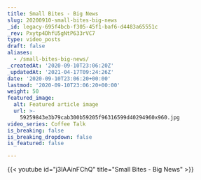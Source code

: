 ```yaml
---
title: Small Bites - Big News
slug: 20200910-small-bites-big-news
_id: legacy-695f4bcb-f305-45f1-baf6-d4483a65551c
_rev: Pxytp4DhfU5gNtP633rVC7
type: video_posts
draft: false
aliases:
  - /small-bites-big-news/
_createdAt: '2020-09-10T23:06:20Z'
_updatedAt: '2021-04-17T09:24:26Z'
date: '2020-09-10T23:06:20+00:00'
lastmod: '2020-09-10T23:06:20+00:00'
weight: 50
featured_image:
  alt: Featured article image
  url: >-
    59259843e3b79cab300b59205f96316599d40294960x960.jpg
video_series: Coffee Talk
is_breaking: false
is_breaking_dropdown: false
is_featured: false

---
```

{{< youtube id="j3lAAinFChQ" title="Small Bites - Big News" >}}